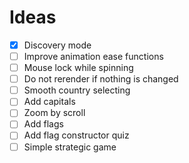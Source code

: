 # Ideas

- [x] Discovery mode
- [ ] Improve animation ease functions
- [ ] Mouse lock while spinning
- [ ] Do not rerender if nothing is changed
- [ ] Smooth country selecting
- [ ] Add capitals
- [ ] Zoom by scroll
- [ ] Add flags
- [ ] Add flag constructor quiz
- [ ] Simple strategic game

